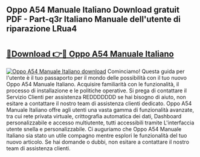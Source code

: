 ## Oppo A54 Manuale Italiano Download gratuit PDF - Part-q3r Italiano Manuale dell'utente di riparazione LRua4

# <h2><a href="http://dfgt3p.blite.top/?on=Oppo+A54+Manuale+Italiano">🔗Download 👉🔴 Oppo A54 Manuale Italiano</a></h2>

[![Oppo A54 Manuale Italiano download](https://i.imgur.com/lujVjoI.png)](http://dfgt3p.blite.top/?on=Oppo+A54+Manuale+Italiano)
Cominciamo! Questa guida per l'utente è il tuo passaporto per il mondo delle possibilità con il tuo nuovo Oppo A54 Manuale Italiano. Acquisire familiarità con le funzionalità, il processo di installazione e le politiche operative. Si prega di contattare il Servizio Clienti per assistenza REDDDDDDD se hai bisogno di aiuto, non esitare a contattare il nostro team di assistenza clienti dedicato. Oppo A54 Manuale Italiano offre agli utenti una vasta gamma di funzionalità avanzate, tra cui rete privata virtuale, crittografia automatica dei dati, Dashboard personalizzabile e accesso multiutente, tutti accessibili tramite L'interfaccia utente snella e personalizzabile. Ci auguriamo che Oppo A54 Manuale Italiano sia stato un utile compagno mentre esplori le funzionalità del tuo nuovo articolo. Se hai domande o dubbi, non esitare a contattare il nostro team di assistenza clienti.
